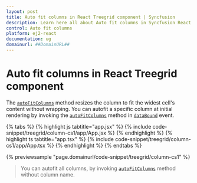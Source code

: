 ```yaml
---
layout: post
title: Auto fit columns in React Treegrid component | Syncfusion
description: Learn here all about Auto fit columns in Syncfusion React Treegrid component of Syncfusion Essential JS 2 and more.
control: Auto fit columns 
platform: ej2-react
documentation: ug
domainurl: ##DomainURL##
---
```


# Auto fit columns in React Treegrid component

The [`autoFitColumns`](https://ej2.syncfusion.com/react/documentation/api/treegrid/#autofitcolumns) method resizes the column to fit the widest cell's content without wrapping. You can autofit a specific column at initial rendering by invoking the [`autoFitColumns`](https://ej2.syncfusion.com/react/documentation/api/treegrid/#autofitcolumns) method in [`dataBound`](https://ej2.syncfusion.com/react/documentation/api/treegrid/#databound) event.

{% tabs %}
{% highlight js tabtitle="app.jsx" %}
{% include code-snippet/treegrid/column-cs1/app/App.jsx %}
{% endhighlight %}
{% highlight ts tabtitle="app.tsx" %}
{% include code-snippet/treegrid/column-cs1/app/App.tsx %}
{% endhighlight %}
{% endtabs %}

 {% previewsample "page.domainurl/code-snippet/treegrid/column-cs1" %}

> You can autofit all columns, by invoking [`autoFitColumns`](https://ej2.syncfusion.com/react/documentation/api/treegrid/#autofitcolumns) method without column name.